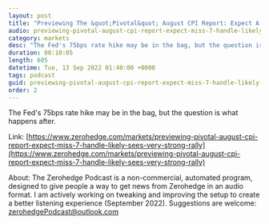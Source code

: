 ```yaml
---
layout: post
title: "Previewing The &quot;Pivotal&quot; August CPI Report: Expect A Miss... A 7-Handle Likely Sees A Very Strong Rally"
audio: previewing-pivotal-august-cpi-report-expect-miss-7-handle-likely-sees-very-strong-rally-0
category: markets
desc: "The Fed's 75bps rate hike may be in the bag, but the question is what happens after."
duration: 00:10:05
length: 605
datetime: Tue, 13 Sep 2022 01:40:00 +0000
tags: podcast
guid: previewing-pivotal-august-cpi-report-expect-miss-7-handle-likely-sees-very-strong-rally-0
order: 2
---
```

The Fed's 75bps rate hike may be in the bag, but the question is what happens after.

Link: [https://www.zerohedge.com/markets/previewing-pivotal-august-cpi-report-expect-miss-7-handle-likely-sees-very-strong-rally](https://www.zerohedge.com/markets/previewing-pivotal-august-cpi-report-expect-miss-7-handle-likely-sees-very-strong-rally)

About: The Zerohedge Podcast is a non-commercial, automated program, designed to give people a way to get news from Zerohedge in an audio format.  I am actively working on tweaking and improving the setup to create a better listening experience (September 2022).  Suggestions are welcome: [zerohedgePodcast@outlook.com](mailto:zerohedgePodcast@outlook.com)